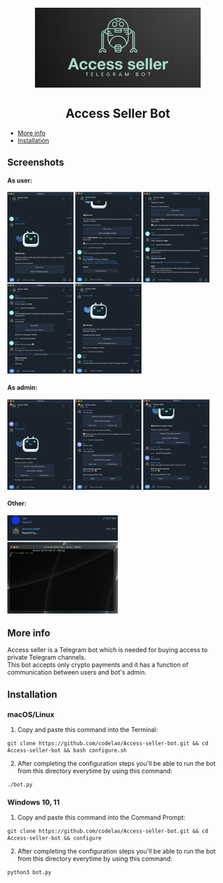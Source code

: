 <p align="center">
  <img src="READMEimages/banner.png" width="75%">
</p>

<h1 align="center">
    Access Seller Bot
</h1>

* [More info](#more-info)
* [Installation](#installation)


## Screenshots
#### As user:
<p>
  <img src="READMEimages/user1.png" width="30%">
  <img src="READMEimages/user2.png" width="30%">
  <img src="READMEimages/user3.png" width="30%">
  <img src="READMEimages/user4.png" width="30%">
  <img src="READMEimages/user5.png" width="30%">
</p>

#### As admin:
<p>
  <img src="READMEimages/admin1.png" width="30%">
  <img src="READMEimages/admin2.png" width="30%">
  <img src="READMEimages/admin3.png" width="30%">
</p>

#### Other:
<p>
  <img src="READMEimages/restart.png" width="50%">
  <img src="READMEimages/running.png" width="50%">
</p>


## More info
Access seller is a Telegram bot which is needed for buying access to private Telegram channels.<br>This bot accepts only crypto payments and it has a function of communication between users and bot's admin.


## Installation
### macOS/Linux
1. Copy and paste this command into the Terminal:
```
git clone https://github.com/codelao/Access-seller-bot.git && cd Access-seller-bot && bash configure.sh
```
2. After completing the configuration steps you'll be able to run the bot from this directory everytime by using this command:
```
./bot.py
```

### Windows 10, 11
1. Copy and paste this command into the Command Prompt:
```
git clone https://github.com/codelao/Access-seller-bot.git && cd Access-seller-bot && configure
```
2. After completing the configuration steps you'll be able to run the bot from this directory everytime by using this command:
```
python3 bot.py
```
